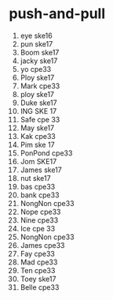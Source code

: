 # push-and-pull

1. eye ske16
2. pun ske17
3. Boom ske17
4. jacky ske17
5. yo cpe33
6. Ploy ske17
7. Mark cpe33
8. ploy ske17
9. Duke ske17
10. ING SKE 17
11. Safe cpe 33
12. May ske17
13. Kak cpe33
14. Pim ske 17
15. PonPond cpe33
16. Jom SKE17
17. James ske17
18. nut ske17
19. bas cpe33
20. bank cpe33
21. NongNon cpe33
22. Nope cpe33
23. Nine cpe33
24. Ice cpe 33
25. NongNon cpe33
26. James cpe33
27. Fay cpe33
28. Mad cpe33
29. Ten cpe33
30. Toey ske17
31. Belle cpe33